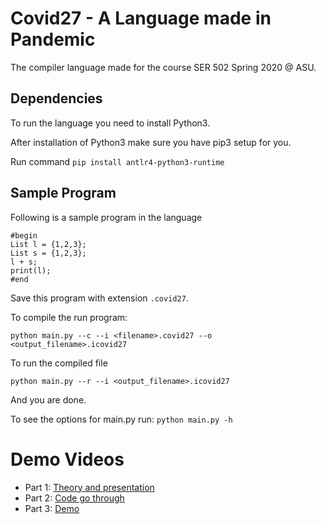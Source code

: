# Covid27 - A Language made in Pandemic
The compiler language made for the course SER 502 Spring 2020 @ ASU.

## Dependencies
To run the language you need to install Python3. 

After installation of Python3 make sure you have pip3 setup for you.

Run command `pip install antlr4-python3-runtime`

## Sample Program
Following is a sample program in the language
```
#begin
List l = {1,2,3};
List s = {1,2,3};
l + s;
print(l);
#end
```

Save this program with extension `.covid27`.

To compile the run program:

`python main.py --c --i <filename>.covid27 --o <output_filename>.icovid27`

To run the compiled file

`python main.py --r --i <output_filename>.icovid27`

And you are done.

To see the options for main.py run: `python main.py -h`

# Demo Videos
* Part 1: [Theory and presentation](https://youtu.be/YmK4orYHVgw)
* Part 2: [Code go through](https://youtu.be/Qt0TUfm-s30)
* Part 3: [Demo](https://youtu.be/-OLRKiujK-0)

